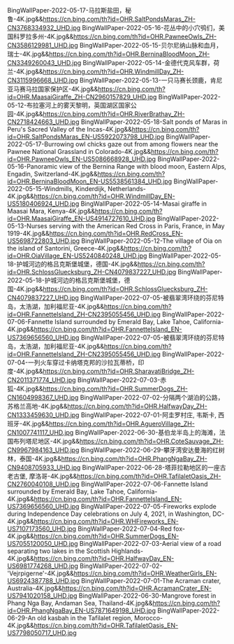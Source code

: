 
BingWallPaper-2022-05-17-马拉斯盐田，秘鲁-4K.jpg&&https://cn.bing.com/th?id=OHR.SaltPondsMaras_ZH-CN3768334932_UHD.jpg
BingWallPaper-2022-05-16-花丛中的小穴鸮们，美国科罗拉多州-4K.jpg&&https://cn.bing.com/th?id=OHR.PawneeOwls_ZH-CN3586129981_UHD.jpg
BingWallPaper-2022-05-15-贝尔尼纳山脉和血月，瑞士-4K.jpg&&https://cn.bing.com/th?id=OHR.BerninaBloodMoon_ZH-CN3349260043_UHD.jpg
BingWallPaper-2022-05-14-金德代克风车群，荷兰-4K.jpg&&https://cn.bing.com/th?id=OHR.WindmillDay_ZH-CN3115996668_UHD.jpg
BingWallPaper-2022-05-13-一只马赛长颈鹿，肯尼亚马赛马拉国家保护区-4K.jpg&&https://cn.bing.com/th?id=OHR.MaasaiGiraffe_ZH-CN2960157829_UHD.jpg
BingWallPaper-2022-05-12-布拉塞河上的雾天黎明，英国湖区国家公园-4K.jpg&&https://cn.bing.com/th?id=OHR.RiverBrathay_ZH-CN2718424663_UHD.jpg
BingWallPaper-2022-05-18-Salt ponds of Maras in Peru's Sacred Valley of the Incas-4K.jpg&&https://cn.bing.com/th?id=OHR.SaltPondsMaras_EN-US5922073798_UHD.jpg
BingWallPaper-2022-05-17-Burrowing owl chicks gaze out from among flowers near the Pawnee National Grassland in Colorado-4K.jpg&&https://cn.bing.com/th?id=OHR.PawneeOwls_EN-US5086668928_UHD.jpg
BingWallPaper-2022-05-16-Panoramic view of the Bernina Range with blood moon, Eastern Alps, Engadin, Switzerland-4K.jpg&&https://cn.bing.com/th?id=OHR.BerninaBloodMoon_EN-US5538561384_UHD.jpg
BingWallPaper-2022-05-15-Windmills, Kinderdijk, Netherlands-4K.jpg&&https://cn.bing.com/th?id=OHR.WindmillDay_EN-US5180406924_UHD.jpg
BingWallPaper-2022-05-14-Masai giraffe in Maasai Mara, Kenya-4K.jpg&&https://cn.bing.com/th?id=OHR.MaasaiGiraffe_EN-US4914727610_UHD.jpg
BingWallPaper-2022-05-13-Nurses serving with the American Red Cross in Paris, France, in May 1919-4K.jpg&&https://cn.bing.com/th?id=OHR.RedCross_EN-US5698722803_UHD.jpg
BingWallPaper-2022-05-12-The village of Oia on the island of Santorini, Greece-4K.jpg&&https://cn.bing.com/th?id=OHR.OiaVillage_EN-US5240840248_UHD.jpg
BingWallPaper-2022-05-18-护城河边的格吕克斯堡城堡，德国-4K.jpg&&https://cn.bing.com/th?id=OHR.SchlossGluecksburg_ZH-CN4079837227_UHD.jpg
BingWallPaper-2022-05-18-护城河边的格吕克斯堡城堡，德国-4K.jpg&&https://cn.bing.com/th?id=OHR.SchlossGluecksburg_ZH-CN4079837227_UHD.jpg
BingWallPaper-2022-07-05-被翡翠湾环绕的芬尼特岛，太浩湖，加利福尼亚-4K.jpg&&https://cn.bing.com/th?id=OHR.FannetteIsland_ZH-CN2395055456_UHD.jpg
BingWallPaper-2022-07-06-Fannette Island surrounded by Emerald Bay, Lake Tahoe, California-4K.jpg&&https://cn.bing.com/th?id=OHR.FannetteIsland_EN-US7369656560_UHD.jpg
BingWallPaper-2022-07-05-被翡翠湾环绕的芬尼特岛，太浩湖，加利福尼亚-4K.jpg&&https://cn.bing.com/th?id=OHR.FannetteIsland_ZH-CN2395055456_UHD.jpg
BingWallPaper-2022-07-04-一列火车穿过卡纳塔克邦的沙拉瓦蒂桥，印度-4K.jpg&&https://cn.bing.com/th?id=OHR.SharavatiBridge_ZH-CN2011371774_UHD.jpg
BingWallPaper-2022-07-03-赤狐-4K.jpg&&https://cn.bing.com/th?id=OHR.SummerDogs_ZH-CN1604998367_UHD.jpg
BingWallPaper-2022-07-02-分隔两个湖泊的公路，苏格兰高地-4K.jpg&&https://cn.bing.com/th?id=OHR.HalfwayDay_ZH-CN1333459630_UHD.jpg
BingWallPaper-2022-07-01-阿圭罗村庄, 韦斯卡, 西班牙-4K.jpg&&https://cn.bing.com/th?id=OHR.AgueroVillage_ZH-CN1007741117_UHD.jpg
BingWallPaper-2022-06-30-基伯龙半岛上的海滩，法国布列塔尼地区-4K.jpg&&https://cn.bing.com/th?id=OHR.CoteSauvage_ZH-CN9967984163_UHD.jpg
BingWallPaper-2022-06-29-攀牙湾安达曼海的红树林，泰国-4K.jpg&&https://cn.bing.com/th?id=OHR.PhangNgaBay_ZH-CN9408705933_UHD.jpg
BingWallPaper-2022-06-28-塔菲拉勒地区的一座古老古堡, 摩洛哥-4K.jpg&&https://cn.bing.com/th?id=OHR.TafilaletOasis_ZH-CN2760040108_UHD.jpg
BingWallPaper-2022-07-06-Fannette Island surrounded by Emerald Bay, Lake Tahoe, California-4K.jpg&&https://cn.bing.com/th?id=OHR.FannetteIsland_EN-US7369656560_UHD.jpg
BingWallPaper-2022-07-05-Fireworks explode during Independence Day celebrations on July 4, 2021, in Washington, DC-4K.jpg&&https://cn.bing.com/th?id=OHR.WHFireworks_EN-US7107173560_UHD.jpg
BingWallPaper-2022-07-04-Red fox-4K.jpg&&https://cn.bing.com/th?id=OHR.SummerDogs_EN-US7055120050_UHD.jpg
BingWallPaper-2022-07-03-Aerial view of a road separating two lakes in the Scottish Highlands-4K.jpg&&https://cn.bing.com/th?id=OHR.HalfwayDay_EN-US6981774268_UHD.jpg
BingWallPaper-2022-07-02-'Vejrpigerne'-4K.jpg&&https://cn.bing.com/th?id=OHR.WeatherGirls_EN-US6924387788_UHD.jpg
BingWallPaper-2022-07-01-The Acraman crater, Australia-4K.jpg&&https://cn.bing.com/th?id=OHR.AcramanCrater_EN-US7941020158_UHD.jpg
BingWallPaper-2022-06-30-Mangrove forest in Phang Nga Bay, Andaman Sea, Thailand-4K.jpg&&https://cn.bing.com/th?id=OHR.PhangNgaBay_EN-US7871649198_UHD.jpg
BingWallPaper-2022-06-29-An old kasbah in the Tafilalet region, Morocco-4K.jpg&&https://cn.bing.com/th?id=OHR.TafilaletOasis_EN-US7798050717_UHD.jpg
